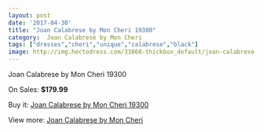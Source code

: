 ```yaml
---
layout: post
date: '2017-04-30'
title: "Joan Calabrese by Mon Cheri 19300"
category:  Joan Calabrese by Mon Cheri
tags: ["dresses","cheri","unique","calabrese","black"]
image: http://img.hectodress.com/33868-thickbox_default/joan-calabrese-by-mon-cheri-19300.jpg
---
```

Joan Calabrese by Mon Cheri 19300

On Sales: **$179.99**
<a href="https://www.hectodress.com/-joan-calabrese-by-mon-cheri/15658-joan-calabrese-by-mon-cheri-19300.html"><amp-img layout="responsive" width="600" height="600" src="//img.hectodress.com/33868-thickbox_default/joan-calabrese-by-mon-cheri-19300.jpg" alt="Joan Calabrese by Mon Cheri 19300 0" /></a>
<a href="https://www.hectodress.com/-joan-calabrese-by-mon-cheri/15658-joan-calabrese-by-mon-cheri-19300.html"><amp-img layout="responsive" width="600" height="600" src="//img.hectodress.com/33869-thickbox_default/joan-calabrese-by-mon-cheri-19300.jpg" alt="Joan Calabrese by Mon Cheri 19300 1" /></a>

Buy it: [Joan Calabrese by Mon Cheri 19300](https://www.hectodress.com/-joan-calabrese-by-mon-cheri/15658-joan-calabrese-by-mon-cheri-19300.html "Joan Calabrese by Mon Cheri 19300")

View more: [ Joan Calabrese by Mon Cheri](https://www.hectodress.com/285--joan-calabrese-by-mon-cheri " Joan Calabrese by Mon Cheri")